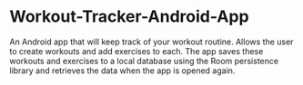 # Workout-Tracker-Android-App

An Android app that will keep track of your workout routine. Allows the user to create workouts and add exercises to each. The app saves these workouts and exercises to a local database using the Room persistence library and retrieves the data when the app is opened again.
